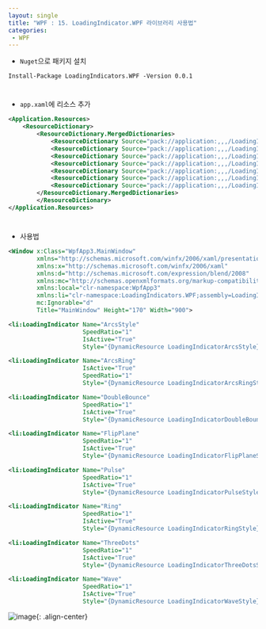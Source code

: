 ```yaml
---
layout: single
title: "WPF : 15. LoadingIndicator.WPF 라이브러리 사용법"
categories:
 - WPF
---
```


- `Nuget`으로 패키지 설치

```
Install-Package LoadingIndicators.WPF -Version 0.0.1
```
<div style="line-height : 0.8">
<br/>
</div>

- `app.xaml`에 리소스 추가

```xml
<Application.Resources>
    <ResourceDictionary>
        <ResourceDictionary.MergedDictionaries>
            <ResourceDictionary Source="pack://application:,,,/LoadingIndicators.WPF;component/Styles/LoadingWave.xaml"/>
            <ResourceDictionary Source="pack://application:,,,/LoadingIndicators.WPF;component/Styles/LoadingThreeDots.xaml"/>
            <ResourceDictionary Source="pack://application:,,,/LoadingIndicators.WPF;component/Styles/LoadingFlipPlane.xaml"/>
            <ResourceDictionary Source="pack://application:,,,/LoadingIndicators.WPF;component/Styles/LoadingPulse.xaml"/>
            <ResourceDictionary Source="pack://application:,,,/LoadingIndicators.WPF;component/Styles/LoadingDoubleBounce.xaml"/>
            <ResourceDictionary Source="pack://application:,,,/LoadingIndicators.WPF;component/Colors.xaml"/>
            <ResourceDictionary Source="pack://application:,,,/LoadingIndicators.WPF;component/Styles.xaml"/>
        </ResourceDictionary.MergedDictionaries>
        </ResourceDictionary>
</Application.Resources>
```

<div style="line-height : 0.8">
<br/>
</div>

- 사용법

```xml
<Window x:Class="WpfApp3.MainWindow"
        xmlns="http://schemas.microsoft.com/winfx/2006/xaml/presentation"
        xmlns:x="http://schemas.microsoft.com/winfx/2006/xaml"
        xmlns:d="http://schemas.microsoft.com/expression/blend/2008"
        xmlns:mc="http://schemas.openxmlformats.org/markup-compatibility/2006"
        xmlns:local="clr-namespace:WpfApp3"
        xmlns:li="clr-namespace:LoadingIndicators.WPF;assembly=LoadingIndicators.WPF"
        mc:Ignorable="d"
        Title="MainWindow" Height="170" Width="900">

<li:LoadingIndicator Name="ArcsStyle" 
                     SpeedRatio="1" 
                     IsActive="True" 
                     Style="{DynamicResource LoadingIndicatorArcsStyle}" />

<li:LoadingIndicator Name="ArcsRing" 
                     IsActive="True"
                     SpeedRatio="1"
                     Style="{DynamicResource LoadingIndicatorArcsRingStyle}" />

<li:LoadingIndicator Name="DoubleBounce"
                     SpeedRatio="1"
                     IsActive="True" 
                     Style="{DynamicResource LoadingIndicatorDoubleBounceStyle}" />

<li:LoadingIndicator Name="FlipPlane" 
                     SpeedRatio="1"
                     IsActive="True"
                     Style="{DynamicResource LoadingIndicatorFlipPlaneStyle}" />

<li:LoadingIndicator Name="Pulse" 
                     SpeedRatio="1" 
                     IsActive="True"
                     Style="{DynamicResource LoadingIndicatorPulseStyle}" />

<li:LoadingIndicator Name="Ring"
                     SpeedRatio="1"
                     IsActive="True"
                     Style="{DynamicResource LoadingIndicatorRingStyle}" />

<li:LoadingIndicator Name="ThreeDots" 
                     SpeedRatio="1"
                     IsActive="True" 
                     Style="{DynamicResource LoadingIndicatorThreeDotsStyle}" />

<li:LoadingIndicator Name="Wave" 
                     SpeedRatio="1"
                     IsActive="True" 
                     Style="{DynamicResource LoadingIndicatorWaveStyle}" />
```

![image](https://s3.us-west-2.amazonaws.com/secure.notion-static.com/ee3f8620-8819-41f0-a18d-35d893aa4abf/image.gif?X-Amz-Algorithm=AWS4-HMAC-SHA256&X-Amz-Content-Sha256=UNSIGNED-PAYLOAD&X-Amz-Credential=AKIAT73L2G45EIPT3X45%2F20220106%2Fus-west-2%2Fs3%2Faws4_request&X-Amz-Date=20220106T235541Z&X-Amz-Expires=86400&X-Amz-Signature=92f527659de60cc5d342a55d0dbb671fe47ccbb649528331cba3d321e6582421&X-Amz-SignedHeaders=host&response-content-disposition=filename%20%3D%22image.gif%22&x-id=GetObject){: .align-center}